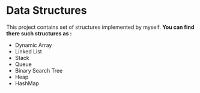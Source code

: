 # Data Structures

This project contains set of structures implemented by myself. 
**You can find there such structures as :**
* Dynamic Array
* Linked List
* Stack
* Queue
* Binary Search Tree
* Heap
* HashMap


